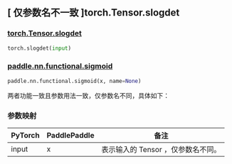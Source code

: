 ## [ 仅参数名不一致 ]torch.Tensor.slogdet

### [torch.Tensor.slogdet](https://pytorch.org/docs/stable/generated/torch.Tensor.slogdet.html?highlight=torch+tensor+slogdet#torch.Tensor.slogdet)

```python
torch.slogdet(input)
```

### [paddle.nn.functional.sigmoid](https://www.paddlepaddle.org.cn/documentation/docs/zh/api/paddle/nn/functional/sigmoid_cn.html#paddle.nn.functional.sigmoid)

```python
paddle.nn.functional.sigmoid(x, name=None)
```

两者功能一致且参数用法一致，仅参数名不同，具体如下：

### 参数映射

| PyTorch       | PaddlePaddle | 备注                                                   |
| ------------- | ------------ | ------------------------------------------------------ |
| input    | x           | 表示输入的 Tensor ，仅参数名不同。 |
